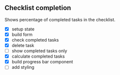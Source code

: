 ## Checklist completion

Shows percentage of completed tasks in the checklist.

- [x] setup state
- [x] build form
- [x] check completed tasks
- [x] delete task
- [ ] show completed tasks only
- [x] calculate completed tasks
- [x] build progress bar component
- [ ] add styling

